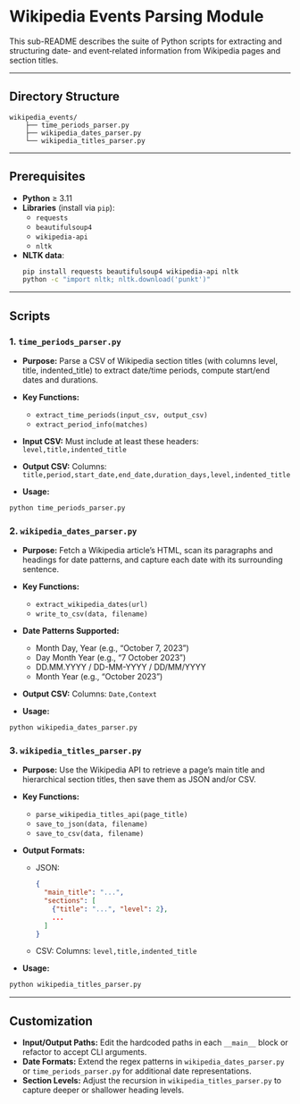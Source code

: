 # Wikipedia Events Parsing Module

This sub-README describes the suite of Python scripts for extracting and structuring date‐ and event‐related information from Wikipedia pages and section titles.

---

## Directory Structure

```plaintext
wikipedia_events/
    ├── time_periods_parser.py 
    ├── wikipedia_dates_parser.py 
    └── wikipedia_titles_parser.py
```

---

## Prerequisites

- **Python** ≥ 3.11  
- **Libraries** (install via `pip`):
  - `requests`
  - `beautifulsoup4`
  - `wikipedia-api`
  - `nltk`
- **NLTK data**:  
  ```bash
  pip install requests beautifulsoup4 wikipedia-api nltk
  python -c "import nltk; nltk.download('punkt')"
  ```

---

## Scripts

### 1. `time_periods_parser.py`

- **Purpose:**
Parse a CSV of Wikipedia section titles (with columns level, title, indented_title) to extract date/time periods, compute start/end dates and durations.

- **Key Functions:**
  - `extract_time_periods(input_csv, output_csv)`
  - `extract_period_info(matches)`

- **Input CSV:**
Must include at least these headers:
`level,title,indented_title`

- **Output CSV:**
Columns:
`title,period,start_date,end_date,duration_days,level,indented_title`

- **Usage:**
```bash
python time_periods_parser.py
```

### 2. `wikipedia_dates_parser.py`

- **Purpose:**
Fetch a Wikipedia article’s HTML, scan its paragraphs and headings for date patterns, and capture each date with its surrounding sentence.

- **Key Functions:**
  - `extract_wikipedia_dates(url)`
  - `write_to_csv(data, filename)`

- **Date Patterns Supported:**
  - Month Day, Year (e.g., “October 7, 2023”)
  - Day Month Year (e.g., “7 October 2023”)
  - DD.MM.YYYY / DD-MM-YYYY / DD/MM/YYYY 
  - Month Year (e.g., “October 2023”)

- **Output CSV:**
Columns:
`Date,Context`

- **Usage:**
```bash
python wikipedia_dates_parser.py
```

### 3. `wikipedia_titles_parser.py`

- **Purpose:**
Use the Wikipedia API to retrieve a page’s main title and hierarchical section titles, then save them as JSON and/or CSV.

- **Key Functions:**
  - `parse_wikipedia_titles_api(page_title)`
  - `save_to_json(data, filename)`
  - `save_to_csv(data, filename)`

- **Output Formats:**
  - JSON:
    ```json
    {
      "main_title": "...",
      "sections": [
        {"title": "...", "level": 2},
        ...
      ]
    }
    ```
  - CSV:
  Columns: `level,title,indented_title`

- **Usage:**
```bash
python wikipedia_titles_parser.py
```


---

## Customization

- **Input/Output Paths:** Edit the hardcoded paths in each `__main__` block or refactor to accept CLI arguments. 
- **Date Formats:** Extend the regex patterns in `wikipedia_dates_parser.py` or `time_periods_parser.py` for additional date representations. 
- **Section Levels:** Adjust the recursion in `wikipedia_titles_parser.py` to capture deeper or shallower heading levels.